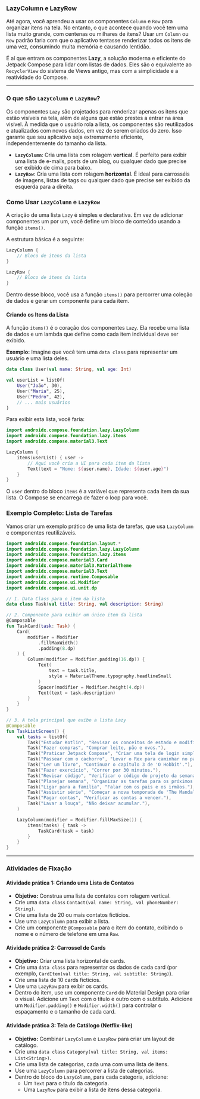 ### **LazyColumn e LazyRow**

Até agora, você aprendeu a usar os componentes `Column` e `Row` para organizar itens na tela. No entanto, o que acontece quando você tem uma lista muito grande, com centenas ou milhares de itens? Usar um `Column` ou `Row` padrão faria com que o aplicativo tentasse renderizar todos os itens de uma vez, consumindo muita memória e causando lentidão.

É aí que entram os componentes **Lazy**, a solução moderna e eficiente do Jetpack Compose para lidar com listas de dados. Eles são o equivalente ao `RecyclerView` do sistema de Views antigo, mas com a simplicidade e a reatividade do Compose.

-----

### **O que são `LazyColumn` e `LazyRow`?**

Os componentes `Lazy` são projetados para renderizar apenas os itens que estão visíveis na tela, além de alguns que estão prestes a entrar na área visível. À medida que o usuário rola a lista, os componentes são reutilizados e atualizados com novos dados, em vez de serem criados do zero. Isso garante que seu aplicativo seja extremamente eficiente, independentemente do tamanho da lista.

  * **`LazyColumn`**: Cria uma lista com rolagem **vertical**. É perfeito para exibir uma lista de e-mails, posts de um blog, ou qualquer dado que precise ser exibido de cima para baixo.
  * **`LazyRow`**: Cria uma lista com rolagem **horizontal**. É ideal para carrosséis de imagens, listas de tags ou qualquer dado que precise ser exibido da esquerda para a direita.

### **Como Usar `LazyColumn` e `LazyRow`**

A criação de uma lista `Lazy` é simples e declarativa. Em vez de adicionar componentes um por um, você define um bloco de conteúdo usando a função `items()`.

A estrutura básica é a seguinte:

```kotlin
LazyColumn {
    // Bloco de itens da lista
}

LazyRow {
    // Bloco de itens da lista
}
```

Dentro desse bloco, você usa a função `items()` para percorrer uma coleção de dados e gerar um componente para cada item.

#### **Criando os Itens da Lista**

A função `items()` é o coração dos componentes `Lazy`. Ela recebe uma lista de dados e um lambda que define como cada item individual deve ser exibido.

**Exemplo:**
Imagine que você tem uma `data class` para representar um usuário e uma lista deles.

```kotlin
data class User(val name: String, val age: Int)

val userList = listOf(
    User("João", 30),
    User("Maria", 25),
    User("Pedro", 42),
    // ... mais usuários
)
```

Para exibir esta lista, você faria:

```kotlin
import androidx.compose.foundation.lazy.LazyColumn
import androidx.compose.foundation.lazy.items
import androidx.compose.material3.Text

LazyColumn {
    items(userList) { user ->
        // Aqui você cria a UI para cada item da lista
        Text(text = "Nome: ${user.name}, Idade: ${user.age}")
    }
}
```

O `user` dentro do bloco `items` é a variável que representa cada item da sua lista. O Compose se encarrega de fazer o loop para você.

### **Exemplo Completo: Lista de Tarefas**

Vamos criar um exemplo prático de uma lista de tarefas, que usa `LazyColumn` e componentes reutilizáveis.

```kotlin
import androidx.compose.foundation.layout.*
import androidx.compose.foundation.lazy.LazyColumn
import androidx.compose.foundation.lazy.items
import androidx.compose.material3.Card
import androidx.compose.material3.MaterialTheme
import androidx.compose.material3.Text
import androidx.compose.runtime.Composable
import androidx.compose.ui.Modifier
import androidx.compose.ui.unit.dp

// 1. Data Class para o item da lista
data class Task(val title: String, val description: String)

// 2. Componente para exibir um único item da lista
@Composable
fun TaskCard(task: Task) {
    Card(
        modifier = Modifier
            .fillMaxWidth()
            .padding(8.dp)
    ) {
        Column(modifier = Modifier.padding(16.dp)) {
            Text(
                text = task.title,
                style = MaterialTheme.typography.headlineSmall
            )
            Spacer(modifier = Modifier.height(4.dp))
            Text(text = task.description)
        }
    }
}

// 3. A tela principal que exibe a lista Lazy
@Composable
fun TaskListScreen() {
    val tasks = listOf(
        Task("Estudar Kotlin", "Revisar os conceitos de estado e modifiers."),
        Task("Fazer compras", "Comprar leite, pão e ovos."),
        Task("Praticar Jetpack Compose", "Criar uma tela de login simples."),
        Task("Passear com o cachorro", "Levar o Rex para caminhar no parque."),
        Task("Ler um livro", "Continuar o capítulo 3 de 'O Hobbit'."),
        Task("Fazer exercício", "Correr por 30 minutos."),
        Task("Revisar código", "Verificar o código do projeto da semana 4."),
        Task("Planejar semana", "Organizar as tarefas para os próximos 7 dias."),
        Task("Ligar para a família", "Falar com os pais e os irmãos."),
        Task("Assistir série", "Começar a nova temporada de 'The Mandalorian'."),
        Task("Pagar contas", "Verificar as contas a vencer."),
        Task("Lavar a louça", "Não deixar acumular."),
    )

    LazyColumn(modifier = Modifier.fillMaxSize()) {
        items(tasks) { task ->
            TaskCard(task = task)
        }
    }
}
```

-----

### **Atividades de Fixação**

#### **Atividade prática 1: Criando uma Lista de Contatos**

  * **Objetivo:** Construa uma lista de contatos com rolagem vertical.
  * Crie uma `data class` `Contact(val name: String, val phoneNumber: String)`.
  * Crie uma lista de 20 ou mais contatos fictícios.
  * Use uma `LazyColumn` para exibir a lista.
  * Crie um componente `@Composable` para o item do contato, exibindo o nome e o número de telefone em uma `Row`.

#### **Atividade prática 2: Carrossel de Cards**

  * **Objetivo:** Criar uma lista horizontal de cards.
  * Crie uma `data class` para representar os dados de cada card (por exemplo, `CardItem(val title: String, val subtitle: String)`).
  * Crie uma lista de 10 cards fictícios.
  * Use uma `LazyRow` para exibir os cards.
  * Dentro do item, use um componente `Card` do Material Design para criar o visual. Adicione um `Text` com o título e outro com o subtítulo. Adicione um `Modifier.padding()` e `Modifier.width()` para controlar o espaçamento e o tamanho de cada card.

#### **Atividade prática 3: Tela de Catálogo (Netflix-like)**

  * **Objetivo:** Combinar `LazyColumn` e `LazyRow` para criar um layout de catálogo.
  * Crie uma `data class` `Category(val title: String, val items: List<String>)`.
  * Crie uma lista de categorias, cada uma com uma lista de itens.
  * Use uma `LazyColumn` para percorrer a lista de categorias.
  * Dentro do bloco do `LazyColumn`, para cada categoria, adicione:
      * Um `Text` para o título da categoria.
      * Uma `LazyRow` para exibir a lista de itens dessa categoria.